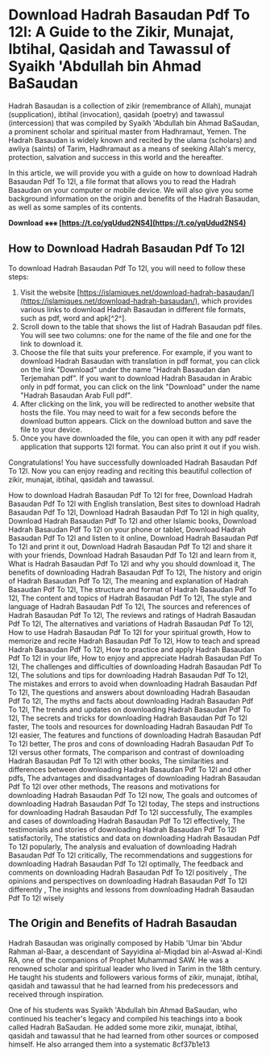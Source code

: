 # Download Hadrah Basaudan Pdf To 12l: A Guide to the Zikir, Munajat, Ibtihal, Qasidah and Tawassul of Syaikh 'Abdullah bin Ahmad BaSaudan
 
Hadrah Basaudan is a collection of zikir (remembrance of Allah), munajat (supplication), ibtihal (invocation), qasidah (poetry) and tawassul (intercession) that was compiled by Syaikh 'Abdullah bin Ahmad BaSaudan, a prominent scholar and spiritual master from Hadhramaut, Yemen. The Hadrah Basaudan is widely known and recited by the ulama (scholars) and awliya (saints) of Tarim, Hadhramaut as a means of seeking Allah's mercy, protection, salvation and success in this world and the hereafter.
 
In this article, we will provide you with a guide on how to download Hadrah Basaudan Pdf To 12l, a file format that allows you to read the Hadrah Basaudan on your computer or mobile device. We will also give you some background information on the origin and benefits of the Hadrah Basaudan, as well as some samples of its contents.
 
**Download ⚹⚹⚹ [https://t.co/yqUdud2NS4](https://t.co/yqUdud2NS4)**


 
## How to Download Hadrah Basaudan Pdf To 12l
 
To download Hadrah Basaudan Pdf To 12l, you will need to follow these steps:
 
1. Visit the website [https://islamiques.net/download-hadrah-basaudan/](https://islamiques.net/download-hadrah-basaudan/), which provides various links to download Hadrah Basaudan in different file formats, such as pdf, word and apk[^2^].
2. Scroll down to the table that shows the list of Hadrah Basaudan pdf files. You will see two columns: one for the name of the file and one for the link to download it.
3. Choose the file that suits your preference. For example, if you want to download Hadrah Basaudan with translation in pdf format, you can click on the link "Download" under the name "Hadrah Basaudan dan Terjemahan pdf". If you want to download Hadrah Basaudan in Arabic only in pdf format, you can click on the link "Download" under the name "Hadrah Basaudan Arab Full pdf".
4. After clicking on the link, you will be redirected to another website that hosts the file. You may need to wait for a few seconds before the download button appears. Click on the download button and save the file to your device.
5. Once you have downloaded the file, you can open it with any pdf reader application that supports 12l format. You can also print it out if you wish.

Congratulations! You have successfully downloaded Hadrah Basaudan Pdf To 12l. Now you can enjoy reading and reciting this beautiful collection of zikir, munajat, ibtihal, qasidah and tawassul.
 
How to download Hadrah Basaudan Pdf To 12l for free,  Download Hadrah Basaudan Pdf To 12l with English translation,  Best sites to download Hadrah Basaudan Pdf To 12l,  Download Hadrah Basaudan Pdf To 12l in high quality,  Download Hadrah Basaudan Pdf To 12l and other Islamic books,  Download Hadrah Basaudan Pdf To 12l on your phone or tablet,  Download Hadrah Basaudan Pdf To 12l and listen to it online,  Download Hadrah Basaudan Pdf To 12l and print it out,  Download Hadrah Basaudan Pdf To 12l and share it with your friends,  Download Hadrah Basaudan Pdf To 12l and learn from it,  What is Hadrah Basaudan Pdf To 12l and why you should download it,  The benefits of downloading Hadrah Basaudan Pdf To 12l,  The history and origin of Hadrah Basaudan Pdf To 12l,  The meaning and explanation of Hadrah Basaudan Pdf To 12l,  The structure and format of Hadrah Basaudan Pdf To 12l,  The content and topics of Hadrah Basaudan Pdf To 12l,  The style and language of Hadrah Basaudan Pdf To 12l,  The sources and references of Hadrah Basaudan Pdf To 12l,  The reviews and ratings of Hadrah Basaudan Pdf To 12l,  The alternatives and variations of Hadrah Basaudan Pdf To 12l,  How to use Hadrah Basaudan Pdf To 12l for your spiritual growth,  How to memorize and recite Hadrah Basaudan Pdf To 12l,  How to teach and spread Hadrah Basaudan Pdf To 12l,  How to practice and apply Hadrah Basaudan Pdf To 12l in your life,  How to enjoy and appreciate Hadrah Basaudan Pdf To 12l,  The challenges and difficulties of downloading Hadrah Basaudan Pdf To 12l,  The solutions and tips for downloading Hadrah Basaudan Pdf To 12l,  The mistakes and errors to avoid when downloading Hadrah Basaudan Pdf To 12l,  The questions and answers about downloading Hadrah Basaudan Pdf To 12l,  The myths and facts about downloading Hadrah Basaudan Pdf To 12l,  The trends and updates on downloading Hadrah Basaudan Pdf To 12l,  The secrets and tricks for downloading Hadrah Basaudan Pdf To 12l faster,  The tools and resources for downloading Hadrah Basaudan Pdf To 12l easier,  The features and functions of downloading Hadrah Basaudan Pdf To 12l better,  The pros and cons of downloading Hadrah Basaudan Pdf To 12l versus other formats,  The comparison and contrast of downloading Hadrah Basaudan Pdf To 12l with other books,  The similarities and differences between downloading Hadrah Basaudan Pdf To 12l and other pdfs,  The advantages and disadvantages of downloading Hadrah Basaudan Pdf To 12l over other methods,  The reasons and motivations for downloading Hadrah Basaudan Pdf To 12l now,  The goals and outcomes of downloading Hadrah Basaudan Pdf To 12l today,  The steps and instructions for downloading Hadrah Basaudan Pdf To 12l successfully,  The examples and cases of downloading Hadrah Basaudan Pdf To 12l effectively,  The testimonials and stories of downloading Hadrah Basaudan Pdf To 12l satisfactorily,  The statistics and data on downloading Hadrah Basaudan Pdf To 12l popularly,  The analysis and evaluation of downloading Hadrah Basaudan Pdf To 12l critically,  The recommendations and suggestions for downloading Hadrah Basaudan Pdf To 12l optimally,  The feedback and comments on downloading Hadrah Basaudan Pdf To 12l positively ,  The opinions and perspectives on downloading Hadrah Basaudan Pdf To 12l differently ,  The insights and lessons from downloading Hadrah Basaudan Pdf To 12l wisely
 
## The Origin and Benefits of Hadrah Basaudan
 
Hadrah Basaudan was originally composed by Habib 'Umar bin 'Abdur Rahman al-Baar, a descendant of Sayyidina al-Miqdad bin al-Aswad al-Kindi RA, one of the companions of Prophet Muhammad SAW. He was a renowned scholar and spiritual leader who lived in Tarim in the 18th century. He taught his students and followers various forms of zikir, munajat, ibtihal, qasidah and tawassul that he had learned from his predecessors and received through inspiration.
 
One of his students was Syaikh 'Abdullah bin Ahmad BaSaudan, who continued his teacher's legacy and compiled his teachings into a book called Hadrah BaSaudan. He added some more zikir, munajat, ibtihal, qasidah and tawassul that he had learned from other sources or composed himself. He also arranged them into a systematic
 8cf37b1e13
 
